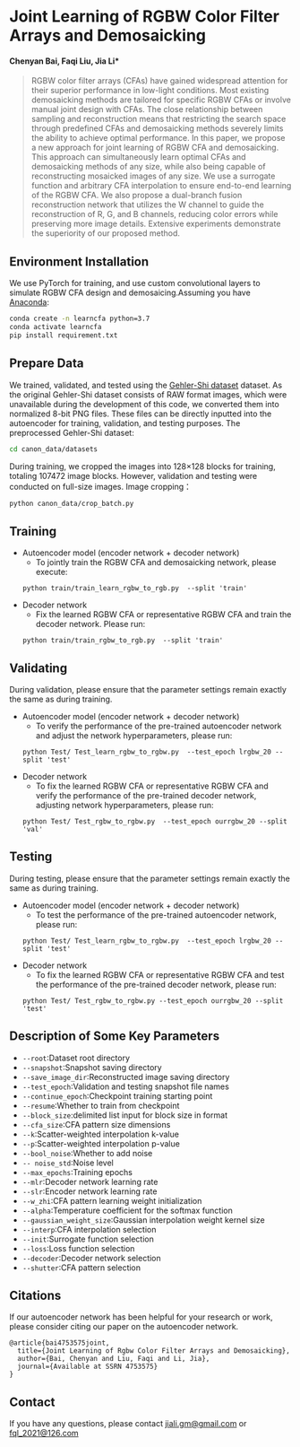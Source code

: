 # Joint Learning of RGBW Color Filter Arrays and Demosaicking
#### Chenyan Bai, Faqi Liu, Jia Li\*
>RGBW color filter arrays (CFAs) have gained widespread attention for their superior performance in low-light conditions. Most existing demosaicking methods are tailored for specific RGBW CFAs or involve manual joint design with CFAs. The close relationship between sampling and reconstruction means that restricting the search space through predefined CFAs and demosaicking methods severely limits the ability to achieve optimal performance. In this paper, we propose a new approach for joint learning of RGBW CFA and demosaicking. This approach can simultaneously learn optimal CFAs and demosaicking methods of any size, while also being capable of reconstructing mosaicked images of any size. We use a surrogate function and arbitrary CFA interpolation to ensure end-to-end learning of the RGBW CFA. We also propose a dual-branch fusion reconstruction network that utilizes the W channel to guide the reconstruction of R, G, and B channels, reducing color errors while preserving more image details. Extensive experiments demonstrate the superiority of our proposed method.

## Environment Installation
We use PyTorch for training, and use custom convolutional layers to simulate RGBW CFA design and demosaicing.Assuming you have [Anaconda](https://www.anaconda.com/products/individual#Downloads):
```bash
conda create -n learncfa python=3.7
conda activate learncfa
pip install requirement.txt
```
## Prepare Data
We trained, validated, and tested using the [Gehler-Shi dataset](https://www2.cs.sfu.ca/~colour/data/shi_gehler/) dataset. As the original Gehler-Shi dataset consists of RAW format images, which were unavailable during the development of this code, we converted them into normalized 8-bit PNG files. These files can be directly inputted into the autoencoder for training, validation, and testing purposes.
The preprocessed Gehler-Shi dataset:
```bash
cd canon_data/datasets
```
During training, we cropped the images into 128×128 blocks for training, totaling 107472 image blocks. However, validation and testing were conducted on full-size images.
Image cropping：
```bash
python canon_data/crop_batch.py
```
## Training
* Autoencoder model (encoder network + decoder network)
  * To jointly train the RGBW CFA and demosaicking network, please execute:
  ```
  python train/train_learn_rgbw_to_rgb.py  --split 'train'
  ```
* Decoder network
  * Fix the learned RGBW CFA or representative RGBW CFA and train the decoder network. Please run:
   ```
   python train/train_rgbw_to_rgb.py  --split 'train'
   ``` 
## Validating
During validation, please ensure that the parameter settings remain exactly the same as during training.
* Autoencoder model (encoder network + decoder network)
  * To verify the performance of the pre-trained autoencoder network and adjust the network hyperparameters, please run:
  ```
  python Test/ Test_learn_rgbw_to_rgbw.py  --test_epoch lrgbw_20 --split 'test'
  ```
 * Decoder network
   * To fix the learned RGBW CFA or representative RGBW CFA and verify the performance of the pre-trained decoder network, adjusting network hyperparameters, please run:
   ```
   python Test/ Test_rgbw_to_rgbw.py  --test_epoch ourrgbw_20 --split 'val'
   ```
## Testing
During testing, please ensure that the parameter settings remain exactly the same as during training.
  * Autoencoder model (encoder network + decoder network)
    * To test the performance of the pre-trained autoencoder network, please run:
    ```
    python Test/ Test_learn_rgbw_to_rgbw.py  --test_epoch lrgbw_20 --split 'test'
    ```
* Decoder network
  * To fix the learned RGBW CFA or representative RGBW CFA and test the performance of the pre-trained decoder network, please run:
  ```
  python Test/ Test_rgbw_to_rgbw.py --test_epoch ourrgbw_20 --split 'test'
  ```

## Description of Some Key Parameters
 - ```--root```:Dataset root directory
 - ```--snapshot```:Snapshot saving directory
 - ```--save_image_dir```:Reconstructed image saving directory
 - ```--test_epoch```:Validation and testing snapshot file names
 - ```--continue_epoch```:Checkpoint training starting point
 - ```--resume```:Whether to train from checkpoint
 - ```--block_size```:delimited list input for block size in format
 - ```--cfa_size```:CFA pattern size dimensions
 - ```--k```:Scatter-weighted interpolation k-value
 - ```--p```:Scatter-weighted interpolation p-value
 - ```--bool_noise```:Whether to add noise
 - ```-- noise_std```:Noise level
 - ```--max_epochs```:Training epochs
 - ```--mlr```:Decoder network learning rate
 - ```--slr```:Encoder network learning rate
 - ```--w_zhi```:CFA pattern learning weight initialization
 - ```--alpha```:Temperature coefficient for the softmax function
 - ```--gaussian_weight_size```:Gaussian interpolation weight kernel size
 - ```--interp```:CFA interpolation selection
 - ```--init```:Surrogate function selection
 - ```--loss```:Loss function selection
 - ```--decoder```:Decoder network selection
 - ```--shutter```:CFA pattern selection


## Citations
If our autoencoder network has been helpful for your research or work, please consider citing our paper on the autoencoder network.
```
@article{bai4753575joint,
  title={Joint Learning of Rgbw Color Filter Arrays and Demosaicking},
  author={Bai, Chenyan and Liu, Faqi and Li, Jia},
  journal={Available at SSRN 4753575}
}
```
## Contact
If you have any questions, please contact jiali.gm@gmail.com  or fql_2021@126.com

